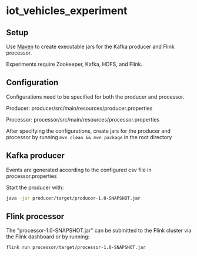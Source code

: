 # iot_vehicles_experiment

## Setup
Use [Maven](https://maven.apache.org) to create executable jars for the Kafka producer and Flink processor.

Experiments require Zookeeper, Kafka, HDFS, and Flink.

## Configuration

Configurations need to be specified for both the producer and processor.

Producer: producer/src/main/resources/producer.properties

Processor: processor/src/main/resources/processor.properties

After specifying the configurations, create jars for the producer and processor by running ``mvn clean && mvn package`` in the root directory

## Kafka producer

Events are generated according to the configured csv file in processor.properties

Start the producer with:

```bash
java -jar producer/target/producer-1.0-SNAPSHOT.jar
```

## Flink processor

The "processor-1.0-SNAPSHOT.jar" can be submitted to the Flink cluster via the Flink dashboard or by running:
```bash
flink run processor/target/processor-1.0-SNAPSHOT.jar
```
